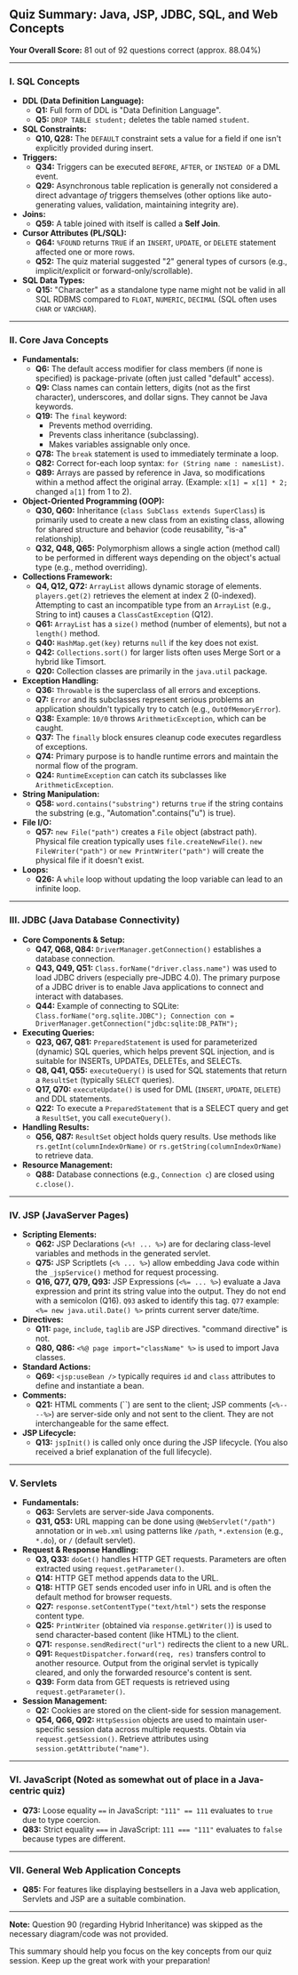 ## Quiz Summary: Java, JSP, JDBC, SQL, and Web Concepts

**Your Overall Score:** 81 out of 92 questions correct (approx. 88.04%)

---

### I. SQL Concepts

* **DDL (Data Definition Language):**
    * **Q1:** Full form of DDL is "Data Definition Language".
    * **Q5:** `DROP TABLE student;` deletes the table named `student`.
* **SQL Constraints:**
    * **Q10, Q28:** The `DEFAULT` constraint sets a value for a field if one isn't explicitly provided during insert.
* **Triggers:**
    * **Q34:** Triggers can be executed `BEFORE`, `AFTER`, or `INSTEAD OF` a DML event.
    * **Q29:** Asynchronous table replication is generally not considered a direct advantage *of* triggers themselves (other options like auto-generating values, validation, maintaining integrity are).
* **Joins:**
    * **Q59:** A table joined with itself is called a **Self Join**.
* **Cursor Attributes (PL/SQL):**
    * **Q64:** `%FOUND` returns `TRUE` if an `INSERT`, `UPDATE`, or `DELETE` statement affected one or more rows.
    * **Q52:** The quiz material suggested "2" general types of cursors (e.g., implicit/explicit or forward-only/scrollable).
* **SQL Data Types:**
    * **Q15:** "Character" as a standalone type name might not be valid in all SQL RDBMS compared to `FLOAT`, `NUMERIC`, `DECIMAL` (SQL often uses `CHAR` or `VARCHAR`).

---

### II. Core Java Concepts

* **Fundamentals:**
    * **Q6:** The default access modifier for class members (if none is specified) is package-private (often just called "default" access).
    * **Q9:** Class names can contain letters, digits (not as the first character), underscores, and dollar signs. They cannot be Java keywords.
    * **Q19:** The `final` keyword:
        * Prevents method overriding.
        * Prevents class inheritance (subclassing).
        * Makes variables assignable only once.
    * **Q78:** The `break` statement is used to immediately terminate a loop.
    * **Q82:** Correct for-each loop syntax: `for (String name : namesList)`.
    * **Q89:** Arrays are passed by reference in Java, so modifications within a method affect the original array. (Example: `x[1] = x[1] * 2;` changed `a[1]` from 1 to 2).
* **Object-Oriented Programming (OOP):**
    * **Q30, Q60:** Inheritance (`class SubClass extends SuperClass`) is primarily used to create a new class from an existing class, allowing for shared structure and behavior (code reusability, "is-a" relationship).
    * **Q32, Q48, Q65:** Polymorphism allows a single action (method call) to be performed in different ways depending on the object's actual type (e.g., method overriding).
* **Collections Framework:**
    * **Q4, Q12, Q72:** `ArrayList` allows dynamic storage of elements. `players.get(2)` retrieves the element at index 2 (0-indexed). Attempting to cast an incompatible type from an `ArrayList` (e.g., String to int) causes a `ClassCastException` (Q12).
    * **Q61:** `ArrayList` has a `size()` method (number of elements), but not a `length()` method.
    * **Q40:** `HashMap.get(key)` returns `null` if the key does not exist.
    * **Q42:** `Collections.sort()` for larger lists often uses Merge Sort or a hybrid like Timsort.
    * **Q20:** Collection classes are primarily in the `java.util` package.
* **Exception Handling:**
    * **Q36:** `Throwable` is the superclass of all errors and exceptions.
    * **Q7:** `Error` and its subclasses represent serious problems an application shouldn't typically try to catch (e.g., `OutOfMemoryError`).
    * **Q38:** Example: `10/0` throws `ArithmeticException`, which can be caught.
    * **Q37:** The `finally` block ensures cleanup code executes regardless of exceptions.
    * **Q74:** Primary purpose is to handle runtime errors and maintain the normal flow of the program.
    * **Q24:** `RuntimeException` can catch its subclasses like `ArithmeticException`.
* **String Manipulation:**
    * **Q58:** `word.contains("substring")` returns `true` if the string contains the substring (e.g., "Automation".contains("u") is true).
* **File I/O:**
    * **Q57:** `new File("path")` creates a `File` object (abstract path). Physical file creation typically uses `file.createNewFile()`. `new FileWriter("path")` or `new PrintWriter("path")` will create the physical file if it doesn't exist.
* **Loops:**
    * **Q26:** A `while` loop without updating the loop variable can lead to an infinite loop.

---

### III. JDBC (Java Database Connectivity)

* **Core Components & Setup:**
    * **Q47, Q68, Q84:** `DriverManager.getConnection()` establishes a database connection.
    * **Q43, Q49, Q51:** `Class.forName("driver.class.name")` was used to load JDBC drivers (especially pre-JDBC 4.0). The primary purpose of a JDBC driver is to enable Java applications to connect and interact with databases.
    * **Q44:** Example of connecting to SQLite: `Class.forName("org.sqlite.JDBC"); Connection con = DriverManager.getConnection("jdbc:sqlite:DB_PATH");`
* **Executing Queries:**
    * **Q23, Q67, Q81:** `PreparedStatement` is used for parameterized (dynamic) SQL queries, which helps prevent SQL injection, and is suitable for INSERTs, UPDATEs, DELETEs, and SELECTs.
    * **Q8, Q41, Q55:** `executeQuery()` is used for SQL statements that return a `ResultSet` (typically `SELECT` queries).
    * **Q17, Q70:** `executeUpdate()` is used for DML (`INSERT`, `UPDATE`, `DELETE`) and DDL statements.
    * **Q22:** To execute a `PreparedStatement` that is a SELECT query and get a `ResultSet`, you call `executeQuery()`.
* **Handling Results:**
    * **Q56, Q87:** `ResultSet` object holds query results. Use methods like `rs.getInt(columnIndexOrName)` or `rs.getString(columnIndexOrName)` to retrieve data.
* **Resource Management:**
    * **Q88:** Database connections (e.g., `Connection c`) are closed using `c.close()`.

---

### IV. JSP (JavaServer Pages)

* **Scripting Elements:**
    * **Q62:** JSP Declarations (`<%! ... %>`) are for declaring class-level variables and methods in the generated servlet.
    * **Q75:** JSP Scriptlets (`<% ... %>`) allow embedding Java code within the `_jspService()` method for request processing.
    * **Q16, Q77, Q79, Q93:** JSP Expressions (`<%= ... %>`) evaluate a Java expression and print its string value into the output. They do not end with a semicolon (Q16). `Q93` asked to identify this tag. `Q77` example: `<%= new java.util.Date() %>` prints current server date/time.
* **Directives:**
    * **Q11:** `page`, `include`, `taglib` are JSP directives. "command directive" is not.
    * **Q80, Q86:** `<%@ page import="className" %>` is used to import Java classes.
* **Standard Actions:**
    * **Q69:** `<jsp:useBean />` typically requires `id` and `class` attributes to define and instantiate a bean.
* **Comments:**
    * **Q21:** HTML comments (``) are sent to the client; JSP comments (`<%-- --%>`) are server-side only and not sent to the client. They are not interchangeable for the same effect.
* **JSP Lifecycle:**
    * **Q13:** `jspInit()` is called only once during the JSP lifecycle. (You also received a brief explanation of the full lifecycle).

---

### V. Servlets

* **Fundamentals:**
    * **Q63:** Servlets are server-side Java components.
    * **Q31, Q53:** URL mapping can be done using `@WebServlet("/path")` annotation or in `web.xml` using patterns like `/path`, `*.extension` (e.g., `*.do`), or `/` (default servlet).
* **Request & Response Handling:**
    * **Q3, Q33:** `doGet()` handles HTTP GET requests. Parameters are often extracted using `request.getParameter()`.
    * **Q14:** HTTP GET method appends data to the URL.
    * **Q18:** HTTP GET sends encoded user info in URL and is often the default method for browser requests.
    * **Q27:** `response.setContentType("text/html")` sets the response content type.
    * **Q25:** `PrintWriter` (obtained via `response.getWriter()`) is used to send character-based content (like HTML) to the client.
    * **Q71:** `response.sendRedirect("url")` redirects the client to a new URL.
    * **Q91:** `RequestDispatcher.forward(req, res)` transfers control to another resource. Output from the original servlet is typically cleared, and only the forwarded resource's content is sent.
    * **Q39:** Form data from GET requests is retrieved using `request.getParameter()`.
* **Session Management:**
    * **Q2:** Cookies are stored on the client-side for session management.
    * **Q54, Q66, Q92:** `HttpSession` objects are used to maintain user-specific session data across multiple requests. Obtain via `request.getSession()`. Retrieve attributes using `session.getAttribute("name")`.

---

### VI. JavaScript (Noted as somewhat out of place in a Java-centric quiz)

* **Q73:** Loose equality `==` in JavaScript: `"111" == 111` evaluates to `true` due to type coercion.
* **Q83:** Strict equality `===` in JavaScript: `111 === "111"` evaluates to `false` because types are different.

---

### VII. General Web Application Concepts

* **Q85:** For features like displaying bestsellers in a Java web application, Servlets and JSP are a suitable combination.

---

**Note:** Question 90 (regarding Hybrid Inheritance) was skipped as the necessary diagram/code was not provided.

This summary should help you focus on the key concepts from our quiz session. Keep up the great work with your preparation!